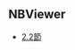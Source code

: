 
NBViewer
--------

- [2.2節](http://nbviewer.ipython.org/github/nekonya/pydata/blob/master/pydata2.2.ipynb)
